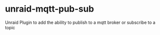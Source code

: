# unraid-mqtt-pub-sub
Unraid Plugin to add the ability to publish to a mqtt broker or subscribe to a topic
